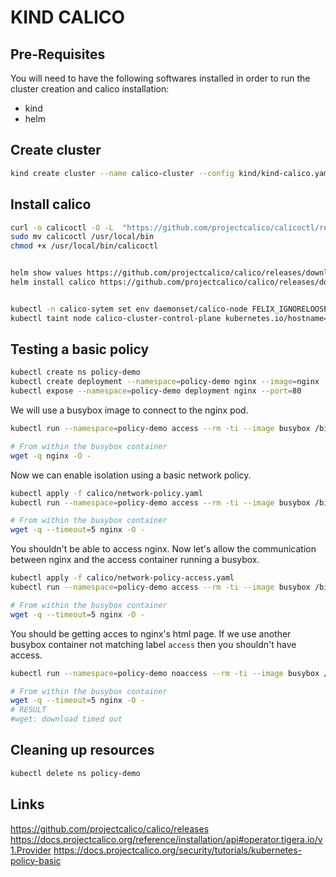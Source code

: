 # KIND CALICO

## Pre-Requisites

You will need to have the following softwares installed in order to run the cluster creation and calico installation:
- kind
- helm

## Create cluster

```bash
kind create cluster --name calico-cluster --config kind/kind-calico.yaml
```

## Install calico

```bash
curl -o calicoctl -O -L  "https://github.com/projectcalico/calicoctl/releases/download/v3.19.1/calicoctl" 
sudo mv calicoctl /usr/local/bin
chmod +x /usr/local/bin/calicoctl


helm show values https://github.com/projectcalico/calico/releases/download/v3.18.4/tigera-operator-v3.18.4-1.tgz > calico/calico-values.yaml
helm install calico https://github.com/projectcalico/calico/releases/download/v3.18.4/tigera-operator-v3.18.4-1.tgz -f calico/calico-values.yaml --wait


kubectl -n calico-sytem set env daemonset/calico-node FELIX_IGNORELOOSERPF=true
kubectl taint node calico-cluster-control-plane kubernetes.io/hostname=calico-cluster-control-plane:NoSchedule
```

## Testing a basic policy

```bash
kubectl create ns policy-demo
kubectl create deployment --namespace=policy-demo nginx --image=nginx
kubectl expose --namespace=policy-demo deployment nginx --port=80

```

We will use a busybox image to connect to the nginx pod.

```bash
kubectl run --namespace=policy-demo access --rm -ti --image busybox /bin/sh

# From within the busybox container 
wget -q nginx -O -
```

Now we can enable isolation using a basic network policy.

```bash
kubectl apply -f calico/network-policy.yaml
kubectl run --namespace=policy-demo access --rm -ti --image busybox /bin/sh

# From within the busybox container 
wget -q --timeout=5 nginx -O -
```
You shouldn't be able to access nginx.
Now let's allow the communication between nginx and the access container running a busybox.

```bash
kubectl apply -f calico/network-policy-access.yaml
kubectl run --namespace=policy-demo access --rm -ti --image busybox /bin/sh

# From within the busybox container 
wget -q --timeout=5 nginx -O -
```

You should be getting acces to nginx's html page.
If we use another busybox container not matching label `access` then you shouldn't have access.
```bash
kubectl run --namespace=policy-demo noaccess --rm -ti --image busybox /bin/sh

# From within the busybox container 
wget -q --timeout=5 nginx -O -
# RESULT
#wget: download timed out
```

## Cleaning up resources

```bash
kubectl delete ns policy-demo
```



## Links
https://github.com/projectcalico/calico/releases
https://docs.projectcalico.org/reference/installation/api#operator.tigera.io/v1.Provider
https://docs.projectcalico.org/security/tutorials/kubernetes-policy-basic


